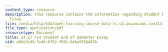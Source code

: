 ```yaml
---
content_type: resource
description: This resource contains the information regarding Student End of Semester
  Essay.
file: /media/https%3A/open-learning-course-data-rc.s3.amazonaws.com/14-27-economics-and-e-commerce-fall-2014/a68e2cd87c460792f09264ba9768487b_MIT14_27F14_online_food.pdf
file_type: application/pdf
resourcetype: Document
title: 14.27 F14 Student End of Semester Essay
uid: a68e2cd8-7c46-0792-f092-64ba9768487b
---
```

